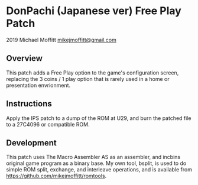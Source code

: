 # DonPachi (Japanese ver) Free Play Patch
2019 Michael Moffitt
mikejmoffitt@gmail.com

Overview
--------
This patch adds a Free Play option to the game's configuration screen,
replacing the 3 coins / 1 play option that is rarely used in a home or
presentation envrionment.

Instructions
------------
Apply the IPS patch to a dump of the ROM at U29, and burn the patched file to a
27C4096 or compatible ROM.

Development
-----------
This patch uses The Macro Assembler AS as an assembler, and incbins
original game program as a binary base. My own tool, bsplit, is used to
do simple ROM split, exchange, and interleave operations, and is available from
https://github.com/mikejmoffitt/romtools.
